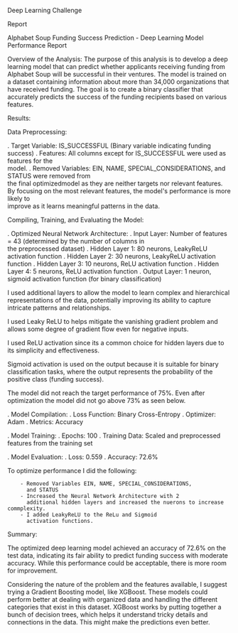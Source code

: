 Deep Learning Challenge

Report

Alphabet Soup Funding Success Prediction - Deep Learning Model Performance Report

Overview of the Analysis:
The purpose of this analysis is to develop a deep learning model that can predict whether applicants receiving funding from Alphabet Soup will be successful in their ventures. The model is trained on a dataset containing information about more than    34,000 organizations that have received funding. The goal is to create a binary classifier that accurately predicts the success of the funding recipients based on various features.


Results:

Data Preprocessing:

. Target Variable: IS_SUCCESSFUL (Binary variable indicating 
  funding success)
. Features: All columns except for IS_SUCCESSFUL were used as 
  features for the  
  model.
. Removed Variables: EIN, NAME, SPECIAL_CONSIDERATIONS, and 
  STATUS were removed from   
  the final optimizedmodel as they are neither targets nor relevant features. By 
  focusing on the most relevant features, the model's performance is more likely to  
  improve as it learns meaningful patterns in the data. 

Compiling, Training, and Evaluating the Model:

. Optimized Neural Network Architecture:
      . Input Layer: Number of features = 43 (determined by the 
        number of columns in   
        the preprocessed dataset)
      . Hidden Layer 1: 80 neurons, LeakyReLU activation function
      . Hidden Layer 2: 30 neurons, LeakyReLU activation function
      . Hidden Layer 3: 10 neurons, ReLU activation function
      . Hidden Layer 4: 5 neurons, ReLU activation function
      . Output Layer: 1 neuron, sigmoid activation function (for 
        binary classification)

I used additional layers to allow the model to learn complex and hierarchical representations of the data, potentially improving its ability to capture intricate patterns and relationships. 

I used Leaky ReLU to helps mitigate the vanishing gradient problem and allows some degree of gradient flow even for negative inputs.

I used ReLU activation since its a common choice for hidden layers due to its simplicity and effectiveness.

Sigmoid activation is used on the output because it is suitable for binary classification tasks, where the output represents the probability of the positive class (funding success).

The model did not reach the target performance of 75%. Even after optimization the model did not go above 73% as seen below. 

. Model Compilation:
      . Loss Function: Binary Cross-Entropy
      . Optimizer: Adam
      . Metrics: Accuracy

. Model Training:
      . Epochs: 100
      . Training Data: Scaled and preprocessed features from the training set

. Model Evaluation:
      . Loss: 0.559
      . Accuracy: 72.6%

To optimize performance I did the following:
	
        - Removed Variables EIN, NAME, SPECIAL_CONSIDERATIONS,   
          and STATUS
    	- Increased the Neural Network Architecture with 2       
          additional hidden layers and increased the nuerons to increase commplexity.
	    - I added LeakyReLU to the ReLu and Sigmoid             
          activation functions.
	

Summary:

The optimized deep learning model achieved an accuracy of 72.6% on the test data, indicating its fair ability to predict funding success with moderate accuracy. While this performance could be acceptable, there is more room for improvement. 

Considering the nature of the problem and the features available, I suggest trying a Gradient Boosting model, like XGBoost. These models could perform better at dealing with organized data and handling the different categories that exist in this dataset. XGBoost works by putting together a bunch of decision trees, which helps it understand tricky details and connections in the data. This might make the predictions even better.

